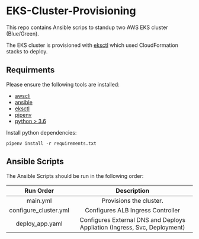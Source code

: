 # EKS-Cluster-Provisioning
This repo contains Ansible scrips to standup two AWS EKS cluster (Blue/Green).

The EKS cluster is provisioned with [eksctl](https://eksctl.io/) which used CloudFormation stacks to deploy.

## Requirments
Please ensure the following tools are installed:
- [awscli](https://docs.aws.amazon.com/cli/latest/userguide/cli-chap-install.html)
- [ansible](https://www.ansible.com/)
- [eksctl](https://docs.aws.amazon.com/eks/latest/userguide/getting-started-eksctl.html)
- [pipenv](https://pypi.org/project/pipenv/)
- [python > 3.6](https://www.python.org/downloads/)

Install python dependencies:
```
pipenv install -r requirements.txt
```


## Ansible Scripts
The Ansible Scripts should be run in the following order:

| Run Order  |  Description |
|:-:|:-:|
|  main.yml | Provisions the cluster.  |
|  configure_cluster.yml | Configures ALB Ingress Controller |
|  deploy_app.yaml |  Configures External DNS and Deploys Appliation (Ingress, Svc, Deployment) | 


